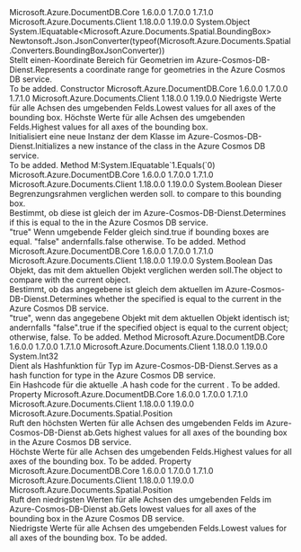 <Type Name="BoundingBox" FullName="Microsoft.Azure.Documents.Spatial.BoundingBox">
  <TypeSignature Language="C#" Value="public sealed class BoundingBox : IEquatable&lt;Microsoft.Azure.Documents.Spatial.BoundingBox&gt;" />
  <TypeSignature Language="ILAsm" Value=".class public auto ansi sealed beforefieldinit BoundingBox extends System.Object implements class System.IEquatable`1&lt;class Microsoft.Azure.Documents.Spatial.BoundingBox&gt;" />
  <TypeSignature Language="DocId" Value="T:Microsoft.Azure.Documents.Spatial.BoundingBox" />
  <TypeSignature Language="VB.NET" Value="Public NotInheritable Class BoundingBox&#xA;Implements IEquatable(Of BoundingBox)" />
  <TypeSignature Language="F#" Value="type BoundingBox = class&#xA;    interface IEquatable&lt;BoundingBox&gt;" />
  <AssemblyInfo>
    <AssemblyName>Microsoft.Azure.DocumentDB.Core</AssemblyName>
    <AssemblyVersion>1.6.0.0</AssemblyVersion>
    <AssemblyVersion>1.7.0.0</AssemblyVersion>
    <AssemblyVersion>1.7.1.0</AssemblyVersion>
  </AssemblyInfo>
  <AssemblyInfo>
    <AssemblyName>Microsoft.Azure.Documents.Client</AssemblyName>
    <AssemblyVersion>1.18.0.0</AssemblyVersion>
    <AssemblyVersion>1.19.0.0</AssemblyVersion>
  </AssemblyInfo>
  <Base>
    <BaseTypeName>System.Object</BaseTypeName>
  </Base>
  <Interfaces>
    <Interface>
      <InterfaceName>System.IEquatable&lt;Microsoft.Azure.Documents.Spatial.BoundingBox&gt;</InterfaceName>
    </Interface>
  </Interfaces>
  <Attributes>
    <Attribute>
      <AttributeName>Newtonsoft.Json.JsonConverter(typeof(Microsoft.Azure.Documents.Spatial.Converters.BoundingBoxJsonConverter))</AttributeName>
    </Attribute>
  </Attributes>
  <Docs>
    <summary>
            <span data-ttu-id="59363-101">Stellt einen-Koordinate Bereich für Geometrien im Azure-Cosmos-DB-Dienst.</span><span class="sxs-lookup"><span data-stu-id="59363-101">Represents a coordinate range for geometries in the Azure Cosmos DB service.</span></span>
            </summary>
    <remarks>To be added.</remarks>
  </Docs>
  <Members>
    <Member MemberName=".ctor">
      <MemberSignature Language="C#" Value="public BoundingBox (Microsoft.Azure.Documents.Spatial.Position min, Microsoft.Azure.Documents.Spatial.Position max);" />
      <MemberSignature Language="ILAsm" Value=".method public hidebysig specialname rtspecialname instance void .ctor(class Microsoft.Azure.Documents.Spatial.Position min, class Microsoft.Azure.Documents.Spatial.Position max) cil managed" />
      <MemberSignature Language="DocId" Value="M:Microsoft.Azure.Documents.Spatial.BoundingBox.#ctor(Microsoft.Azure.Documents.Spatial.Position,Microsoft.Azure.Documents.Spatial.Position)" />
      <MemberSignature Language="VB.NET" Value="Public Sub New (min As Position, max As Position)" />
      <MemberSignature Language="F#" Value="new Microsoft.Azure.Documents.Spatial.BoundingBox : Microsoft.Azure.Documents.Spatial.Position * Microsoft.Azure.Documents.Spatial.Position -&gt; Microsoft.Azure.Documents.Spatial.BoundingBox" Usage="new Microsoft.Azure.Documents.Spatial.BoundingBox (min, max)" />
      <MemberType>Constructor</MemberType>
      <AssemblyInfo>
        <AssemblyName>Microsoft.Azure.DocumentDB.Core</AssemblyName>
        <AssemblyVersion>1.6.0.0</AssemblyVersion>
        <AssemblyVersion>1.7.0.0</AssemblyVersion>
        <AssemblyVersion>1.7.1.0</AssemblyVersion>
      </AssemblyInfo>
      <AssemblyInfo>
        <AssemblyName>Microsoft.Azure.Documents.Client</AssemblyName>
        <AssemblyVersion>1.18.0.0</AssemblyVersion>
        <AssemblyVersion>1.19.0.0</AssemblyVersion>
      </AssemblyInfo>
      <Parameters>
        <Parameter Name="min" Type="Microsoft.Azure.Documents.Spatial.Position" />
        <Parameter Name="max" Type="Microsoft.Azure.Documents.Spatial.Position" />
      </Parameters>
      <Docs>
        <param name="min">
            <span data-ttu-id="59363-102">Niedrigste Werte für alle Achsen des umgebenden Felds.</span><span class="sxs-lookup"><span data-stu-id="59363-102">Lowest values for all axes of the bounding box.</span></span>
            </param>
        <param name="max">
            <span data-ttu-id="59363-103">Höchste Werte für alle Achsen des umgebenden Felds.</span><span class="sxs-lookup"><span data-stu-id="59363-103">Highest values for all axes of the bounding box.</span></span>
            </param>
        <summary>
            <span data-ttu-id="59363-104">Initialisiert eine neue Instanz der dem <see cref="T:Microsoft.Azure.Documents.Spatial.BoundingBox" /> Klasse im Azure-Cosmos-DB-Dienst.</span><span class="sxs-lookup"><span data-stu-id="59363-104">Initializes a new instance of the <see cref="T:Microsoft.Azure.Documents.Spatial.BoundingBox" /> class in the Azure Cosmos DB service.</span></span>
            </summary>
        <remarks>To be added.</remarks>
      </Docs>
    </Member>
    <Member MemberName="Equals">
      <MemberSignature Language="C#" Value="public bool Equals (Microsoft.Azure.Documents.Spatial.BoundingBox other);" />
      <MemberSignature Language="ILAsm" Value=".method public hidebysig newslot virtual instance bool Equals(class Microsoft.Azure.Documents.Spatial.BoundingBox other) cil managed" />
      <MemberSignature Language="DocId" Value="M:Microsoft.Azure.Documents.Spatial.BoundingBox.Equals(Microsoft.Azure.Documents.Spatial.BoundingBox)" />
      <MemberSignature Language="VB.NET" Value="Public Function Equals (other As BoundingBox) As Boolean" />
      <MemberSignature Language="F#" Value="override this.Equals : Microsoft.Azure.Documents.Spatial.BoundingBox -&gt; bool" Usage="boundingBox.Equals other" />
      <MemberType>Method</MemberType>
      <Implements>
        <InterfaceMember>M:System.IEquatable`1.Equals(`0)</InterfaceMember>
      </Implements>
      <AssemblyInfo>
        <AssemblyName>Microsoft.Azure.DocumentDB.Core</AssemblyName>
        <AssemblyVersion>1.6.0.0</AssemblyVersion>
        <AssemblyVersion>1.7.0.0</AssemblyVersion>
        <AssemblyVersion>1.7.1.0</AssemblyVersion>
      </AssemblyInfo>
      <AssemblyInfo>
        <AssemblyName>Microsoft.Azure.Documents.Client</AssemblyName>
        <AssemblyVersion>1.18.0.0</AssemblyVersion>
        <AssemblyVersion>1.19.0.0</AssemblyVersion>
      </AssemblyInfo>
      <ReturnValue>
        <ReturnType>System.Boolean</ReturnType>
      </ReturnValue>
      <Parameters>
        <Parameter Name="other" Type="Microsoft.Azure.Documents.Spatial.BoundingBox" />
      </Parameters>
      <Docs>
        <param name="other">
          <span data-ttu-id="59363-105"><see cref="T:Microsoft.Azure.Documents.Spatial.BoundingBox" />Dieser Begrenzungsrahmen verglichen werden soll.</span><span class="sxs-lookup"><span data-stu-id="59363-105"><see cref="T:Microsoft.Azure.Documents.Spatial.BoundingBox" /> to compare to this bounding box.</span></span></param>
        <summary>
            <span data-ttu-id="59363-106">Bestimmt, ob diese <see cref="T:Microsoft.Azure.Documents.Spatial.BoundingBox" /> ist gleich der <paramref name="other" /> im Azure-Cosmos-DB-Dienst.</span><span class="sxs-lookup"><span data-stu-id="59363-106">Determines if this <see cref="T:Microsoft.Azure.Documents.Spatial.BoundingBox" /> is equal to the <paramref name="other" /> in the Azure Cosmos DB service.</span></span>
            </summary>
        <returns>
          <span data-ttu-id="59363-107"><c>"true"</c> Wenn umgebende Felder gleich sind.</span><span class="sxs-lookup"><span data-stu-id="59363-107"><c>true</c> if bounding boxes are equal.</span></span> <span data-ttu-id="59363-108"><c>"false"</c> andernfalls.</span><span class="sxs-lookup"><span data-stu-id="59363-108"><c>false</c> otherwise.</span></span></returns>
        <remarks>To be added.</remarks>
      </Docs>
    </Member>
    <Member MemberName="Equals">
      <MemberSignature Language="C#" Value="public override bool Equals (object obj);" />
      <MemberSignature Language="ILAsm" Value=".method public hidebysig virtual instance bool Equals(object obj) cil managed" />
      <MemberSignature Language="DocId" Value="M:Microsoft.Azure.Documents.Spatial.BoundingBox.Equals(System.Object)" />
      <MemberSignature Language="VB.NET" Value="Public Overrides Function Equals (obj As Object) As Boolean" />
      <MemberSignature Language="F#" Value="override this.Equals : obj -&gt; bool" Usage="boundingBox.Equals obj" />
      <MemberType>Method</MemberType>
      <AssemblyInfo>
        <AssemblyName>Microsoft.Azure.DocumentDB.Core</AssemblyName>
        <AssemblyVersion>1.6.0.0</AssemblyVersion>
        <AssemblyVersion>1.7.0.0</AssemblyVersion>
        <AssemblyVersion>1.7.1.0</AssemblyVersion>
      </AssemblyInfo>
      <AssemblyInfo>
        <AssemblyName>Microsoft.Azure.Documents.Client</AssemblyName>
        <AssemblyVersion>1.18.0.0</AssemblyVersion>
        <AssemblyVersion>1.19.0.0</AssemblyVersion>
      </AssemblyInfo>
      <ReturnValue>
        <ReturnType>System.Boolean</ReturnType>
      </ReturnValue>
      <Parameters>
        <Parameter Name="obj" Type="System.Object" />
      </Parameters>
      <Docs>
        <param name="obj"><span data-ttu-id="59363-109">Das Objekt, das mit dem aktuellen Objekt verglichen werden soll.</span><span class="sxs-lookup"><span data-stu-id="59363-109">The object to compare with the current object.</span></span> </param>
        <summary>
            <span data-ttu-id="59363-110">Bestimmt, ob das angegebene <see cref="T:Microsoft.Azure.Documents.Spatial.BoundingBox" /> ist gleich dem aktuellen <see cref="T:Microsoft.Azure.Documents.Spatial.BoundingBox" /> im Azure-Cosmos-DB-Dienst.</span><span class="sxs-lookup"><span data-stu-id="59363-110">Determines whether the specified <see cref="T:Microsoft.Azure.Documents.Spatial.BoundingBox" /> is equal to the current <see cref="T:Microsoft.Azure.Documents.Spatial.BoundingBox" /> in the Azure Cosmos DB service.</span></span>
            </summary>
        <returns>
            <span data-ttu-id="59363-111">"true", wenn das angegebene Objekt mit dem aktuellen Objekt identisch ist; andernfalls "false".</span><span class="sxs-lookup"><span data-stu-id="59363-111">true if the specified object  is equal to the current object; otherwise, false.</span></span>
            </returns>
        <remarks>To be added.</remarks>
      </Docs>
    </Member>
    <Member MemberName="GetHashCode">
      <MemberSignature Language="C#" Value="public override int GetHashCode ();" />
      <MemberSignature Language="ILAsm" Value=".method public hidebysig virtual instance int32 GetHashCode() cil managed" />
      <MemberSignature Language="DocId" Value="M:Microsoft.Azure.Documents.Spatial.BoundingBox.GetHashCode" />
      <MemberSignature Language="VB.NET" Value="Public Overrides Function GetHashCode () As Integer" />
      <MemberSignature Language="F#" Value="override this.GetHashCode : unit -&gt; int" Usage="boundingBox.GetHashCode " />
      <MemberType>Method</MemberType>
      <AssemblyInfo>
        <AssemblyName>Microsoft.Azure.DocumentDB.Core</AssemblyName>
        <AssemblyVersion>1.6.0.0</AssemblyVersion>
        <AssemblyVersion>1.7.0.0</AssemblyVersion>
        <AssemblyVersion>1.7.1.0</AssemblyVersion>
      </AssemblyInfo>
      <AssemblyInfo>
        <AssemblyName>Microsoft.Azure.Documents.Client</AssemblyName>
        <AssemblyVersion>1.18.0.0</AssemblyVersion>
        <AssemblyVersion>1.19.0.0</AssemblyVersion>
      </AssemblyInfo>
      <ReturnValue>
        <ReturnType>System.Int32</ReturnType>
      </ReturnValue>
      <Parameters />
      <Docs>
        <summary>
            <span data-ttu-id="59363-112">Dient als Hashfunktion für <see cref="T:Microsoft.Azure.Documents.Spatial.BoundingBox" /> Typ im Azure-Cosmos-DB-Dienst.</span><span class="sxs-lookup"><span data-stu-id="59363-112">Serves as a hash function for <see cref="T:Microsoft.Azure.Documents.Spatial.BoundingBox" /> type in the Azure Cosmos DB service.</span></span>
            </summary>
        <returns>
            <span data-ttu-id="59363-113">Ein Hashcode für die aktuelle <see cref="T:Microsoft.Azure.Documents.Spatial.BoundingBox" />.</span><span class="sxs-lookup"><span data-stu-id="59363-113">A hash code for the current <see cref="T:Microsoft.Azure.Documents.Spatial.BoundingBox" />.</span></span>
            </returns>
        <remarks>To be added.</remarks>
      </Docs>
    </Member>
    <Member MemberName="Max">
      <MemberSignature Language="C#" Value="public Microsoft.Azure.Documents.Spatial.Position Max { get; }" />
      <MemberSignature Language="ILAsm" Value=".property instance class Microsoft.Azure.Documents.Spatial.Position Max" />
      <MemberSignature Language="DocId" Value="P:Microsoft.Azure.Documents.Spatial.BoundingBox.Max" />
      <MemberSignature Language="VB.NET" Value="Public ReadOnly Property Max As Position" />
      <MemberSignature Language="F#" Value="member this.Max : Microsoft.Azure.Documents.Spatial.Position" Usage="Microsoft.Azure.Documents.Spatial.BoundingBox.Max" />
      <MemberType>Property</MemberType>
      <AssemblyInfo>
        <AssemblyName>Microsoft.Azure.DocumentDB.Core</AssemblyName>
        <AssemblyVersion>1.6.0.0</AssemblyVersion>
        <AssemblyVersion>1.7.0.0</AssemblyVersion>
        <AssemblyVersion>1.7.1.0</AssemblyVersion>
      </AssemblyInfo>
      <AssemblyInfo>
        <AssemblyName>Microsoft.Azure.Documents.Client</AssemblyName>
        <AssemblyVersion>1.18.0.0</AssemblyVersion>
        <AssemblyVersion>1.19.0.0</AssemblyVersion>
      </AssemblyInfo>
      <ReturnValue>
        <ReturnType>Microsoft.Azure.Documents.Spatial.Position</ReturnType>
      </ReturnValue>
      <Docs>
        <summary>
            <span data-ttu-id="59363-114">Ruft den höchsten Werten für alle Achsen des umgebenden Felds im Azure-Cosmos-DB-Dienst ab.</span><span class="sxs-lookup"><span data-stu-id="59363-114">Gets highest values for all axes of the bounding box in the Azure Cosmos DB service.</span></span>
            </summary>
        <value>
            <span data-ttu-id="59363-115">Höchste Werte für alle Achsen des umgebenden Felds.</span><span class="sxs-lookup"><span data-stu-id="59363-115">Highest values for all axes of the bounding box.</span></span>
            </value>
        <remarks>To be added.</remarks>
      </Docs>
    </Member>
    <Member MemberName="Min">
      <MemberSignature Language="C#" Value="public Microsoft.Azure.Documents.Spatial.Position Min { get; }" />
      <MemberSignature Language="ILAsm" Value=".property instance class Microsoft.Azure.Documents.Spatial.Position Min" />
      <MemberSignature Language="DocId" Value="P:Microsoft.Azure.Documents.Spatial.BoundingBox.Min" />
      <MemberSignature Language="VB.NET" Value="Public ReadOnly Property Min As Position" />
      <MemberSignature Language="F#" Value="member this.Min : Microsoft.Azure.Documents.Spatial.Position" Usage="Microsoft.Azure.Documents.Spatial.BoundingBox.Min" />
      <MemberType>Property</MemberType>
      <AssemblyInfo>
        <AssemblyName>Microsoft.Azure.DocumentDB.Core</AssemblyName>
        <AssemblyVersion>1.6.0.0</AssemblyVersion>
        <AssemblyVersion>1.7.0.0</AssemblyVersion>
        <AssemblyVersion>1.7.1.0</AssemblyVersion>
      </AssemblyInfo>
      <AssemblyInfo>
        <AssemblyName>Microsoft.Azure.Documents.Client</AssemblyName>
        <AssemblyVersion>1.18.0.0</AssemblyVersion>
        <AssemblyVersion>1.19.0.0</AssemblyVersion>
      </AssemblyInfo>
      <ReturnValue>
        <ReturnType>Microsoft.Azure.Documents.Spatial.Position</ReturnType>
      </ReturnValue>
      <Docs>
        <summary>
            <span data-ttu-id="59363-116">Ruft den niedrigsten Werten für alle Achsen des umgebenden Felds im Azure-Cosmos-DB-Dienst ab.</span><span class="sxs-lookup"><span data-stu-id="59363-116">Gets lowest values for all axes of the bounding box in the Azure Cosmos DB service.</span></span>
            </summary>
        <value>
            <span data-ttu-id="59363-117">Niedrigste Werte für alle Achsen des umgebenden Felds.</span><span class="sxs-lookup"><span data-stu-id="59363-117">Lowest values for all axes of the bounding box.</span></span>
            </value>
        <remarks>To be added.</remarks>
      </Docs>
    </Member>
  </Members>
</Type>